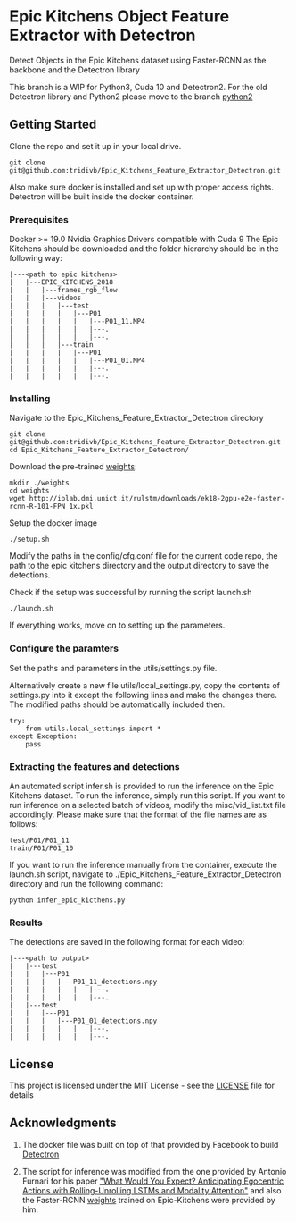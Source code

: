 # Epic Kitchens Object Feature Extractor with Detectron

Detect Objects in the Epic Kitchens dataset using Faster-RCNN as the backbone and the Detectron library 

This branch is a WIP for Python3, Cuda 10 and Detectron2. For the old Detectron library and Python2 please move to the branch [python2](https://github.com/tridivb/Epic_Kitchens_Feature_Extractor_Detectron/tree/python2)

## Getting Started

Clone the repo and set it up in your local drive.

```
git clone git@github.com:tridivb/Epic_Kitchens_Feature_Extractor_Detectron.git
```

Also make sure docker is installed and set up with proper access rights. Detectron will be built inside the docker container.

### Prerequisites

Docker >= 19.0
Nvidia Graphics Drivers compatible with Cuda 9
The Epic Kitchens should be downloaded and the folder hierarchy should be in the following way:

```
|---<path to epic kitchens>
|   |---EPIC_KITCHENS_2018
|   |   |---frames_rgb_flow
|   |   |---videos
|   |   |   |---test
|   |   |   |   |---P01
|   |   |   |   |   |---P01_11.MP4
|   |   |   |   |   |---.
|   |   |   |   |   |---.
|   |   |   |---train
|   |   |   |   |---P01
|   |   |   |   |   |---P01_01.MP4
|   |   |   |   |   |---.
|   |   |   |   |   |---.

```

### Installing

Navigate to the Epic_Kitchens_Feature_Extractor_Detectron directory

```
git clone git@github.com:tridivb/Epic_Kitchens_Feature_Extractor_Detectron.git
cd Epic_Kitchens_Feature_Extractor_Detectron/
```

Download the pre-trained [weights](http://iplab.dmi.unict.it/rulstm/downloads/ek18-2gpu-e2e-faster-rcnn-R-101-FPN_1x.pkl):
```
mkdir ./weights
cd weights
wget http://iplab.dmi.unict.it/rulstm/downloads/ek18-2gpu-e2e-faster-rcnn-R-101-FPN_1x.pkl
```

Setup the docker image

```
./setup.sh
```

Modify the paths in the config/cfg.conf file for the current code repo, 
the path to the epic kitchens directory and the output directory to save the detections.

Check if the setup was successful by running the script launch.sh

```
./launch.sh
```

If everything works, move on to setting up the parameters.

### Configure the paramters

Set the paths and parameters in the utils/settings.py file.

Alternatively create a new file utils/local_settings.py, copy the contents
of settings.py into it except the following lines and make the changes there. The modified paths should be automatically 
included then.
```
try:
    from utils.local_settings import *
except Exception:
    pass
```

### Extracting the features and detections

An automated script infer.sh is provided to run the inference on the Epic Kitchens dataset. To run the inference, simply run
this script. If you want to run inference on a selected batch of videos, modify the misc/vid_list.txt file accordingly.
Please make sure that the format of the file names are as follows:
```
test/P01/P01_11
train/P01/P01_10
```

If you want to run the inference manually from the container, execute the launch.sh script, navigate to 
./Epic_Kitchens_Feature_Extractor_Detectron directory and run the following command:

```
python infer_epic_kicthens.py
```

### Results

The detections are saved in the following format for each video:

```
|---<path to output>
|   |---test
|   |   |---P01
|   |   |   |---P01_11_detections.npy
|   |   |   |   |   |---.
|   |   |   |   |   |---.
|   |---test
|   |   |---P01
|   |   |   |---P01_01_detections.npy
|   |   |   |   |   |---.
|   |   |   |   |   |---.
```

## License

This project is licensed under the MIT License - see the [LICENSE](LICENSE) file for details

## Acknowledgments

1. The docker file was built on top of that provided by Facebook to build [Detectron](https://github.com/facebookresearch/Detectron/blob/master/docker/Dockerfile)

2. The script for inference was modified from the one provided by Antonio Furnari for his paper ["What Would You Expect? Anticipating Egocentric Actions with Rolling-Unrolling LSTMs and Modality Attention"](https://iplab.dmi.unict.it/rulstm/) and also the Faster-RCNN [weights](http://iplab.dmi.unict.it/rulstm/downloads/ek18-2gpu-e2e-faster-rcnn-R-101-FPN_1x.pkl) trained on Epic-Kitchens were provided by him.